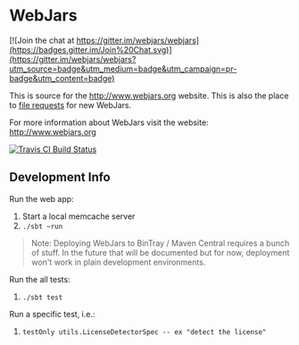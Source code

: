 WebJars
=======

[![Join the chat at https://gitter.im/webjars/webjars](https://badges.gitter.im/Join%20Chat.svg)](https://gitter.im/webjars/webjars?utm_source=badge&utm_medium=badge&utm_campaign=pr-badge&utm_content=badge)

This is source for the http://www.webjars.org website.  This is also the place to [file requests](https://github.com/webjars/webjars/issues) for new WebJars.

For more information about WebJars visit the website: http://www.webjars.org

[![Travis CI Build Status](https://travis-ci.org/webjars/webjars.svg?branch=master)](https://travis-ci.org/webjars/webjars)


Development Info
----------------

Run the web app:

1. Start a local memcache server
1. `./sbt ~run`

> Note: Deploying WebJars to BinTray / Maven Central requires a bunch of stuff.  In the future that will be documented but for now, deployment won't work in plain development environments.

Run the all tests:

1. `./sbt test`

Run a specific test, i.e.:
1. `testOnly utils.LicenseDetectorSpec -- ex "detect the license"`
